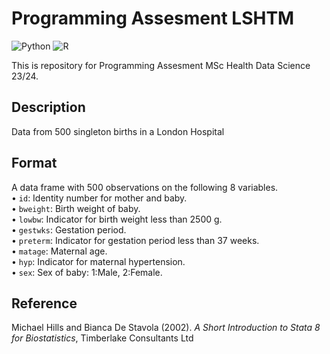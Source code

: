 # Programming Assesment LSHTM
![Python](https://img.shields.io/badge/python-3670A0?style=for-the-badge&logo=python&logoColor=ffdd54)
![R](https://img.shields.io/badge/r-%23276DC3.svg?style=for-the-badge&logo=r&logoColor=white)

This is repository for Programming Assesment MSc Health Data Science 23/24. 

## <b>Description</b>
Data from 500 singleton births in a London Hospital

## <b>Format</b>
A data frame with 500 observations on the following 8 variables. <br />
• `id`: Identity number for mother and baby. <br />
• `bweight`: Birth weight of baby. <br />
• `lowbw`: Indicator for birth weight less than 2500 g. <br />
• `gestwks`: Gestation period. <br />
• `preterm`: Indicator for gestation period less than 37 weeks. <br />
• `matage`: Maternal age. <br />
• `hyp`: Indicator for maternal hypertension. <br />
• `sex`: Sex of baby: 1:Male, 2:Female. <br />

## <b>Reference</b>
Michael Hills and Bianca De Stavola (2002). <i>A Short Introduction to Stata 8 for Biostatistics</i>,
Timberlake Consultants Ltd

